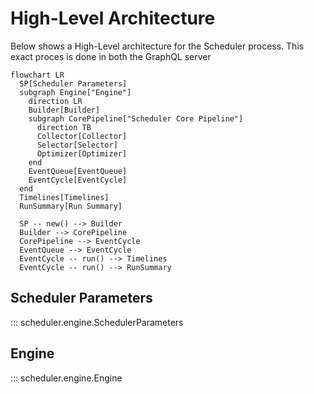 # High-Level Architecture

Below shows a High-Level architecture for the Scheduler process.
This exact proces is done in both the GraphQL server


```mermaid
flowchart LR
  SP[Scheduler Parameters]
  subgraph Engine["Engine"]
    direction LR
    Builder[Builder]
    subgraph CorePipeline["Scheduler Core Pipeline"]
      direction TB
      Collector[Collector]
      Selector[Selector]
      Optimizer[Optimizer]
    end
    EventQueue[EventQueue]
    EventCycle[EventCycle]
  end
  Timelines[Timelines]
  RunSummary[Run Summary]

  SP -- new() --> Builder
  Builder --> CorePipeline
  CorePipeline --> EventCycle
  EventQueue --> EventCycle
  EventCycle -- run() --> Timelines
  EventCycle -- run() --> RunSummary
```

## Scheduler Parameters

::: scheduler.engine.SchedulerParameters

## Engine
::: scheduler.engine.Engine

